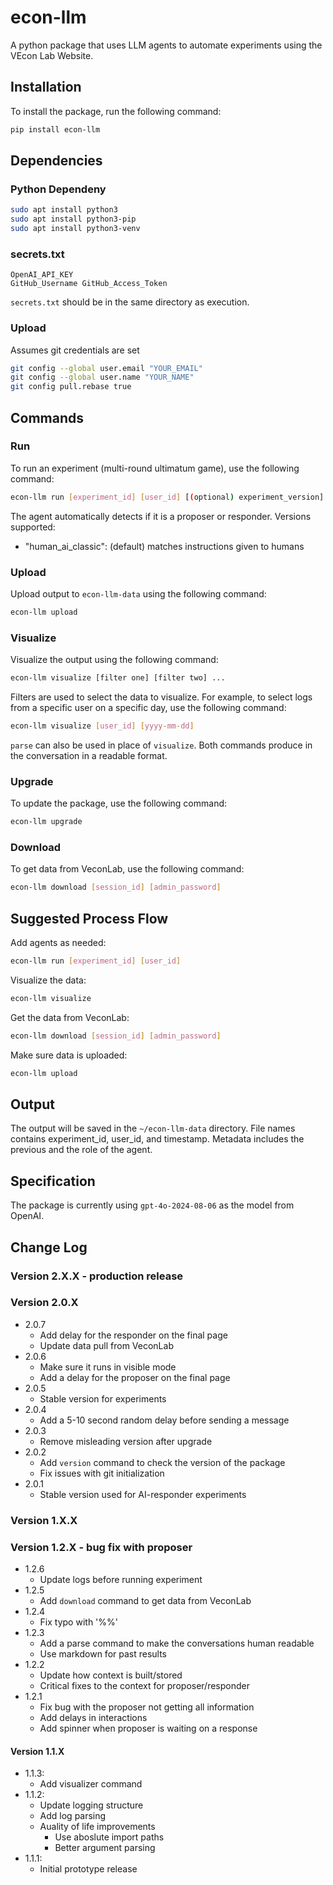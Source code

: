 # econ-llm
A python package that uses LLM agents to automate experiments using the VEcon Lab Website.

## Installation
To install the package, run the following command:
```bash
pip install econ-llm
```

## Dependencies
### Python Dependeny
```bash
sudo apt install python3
sudo apt install python3-pip
sudo apt install python3-venv
```
### secrets.txt
```text
OpenAI_API_KEY
GitHub_Username GitHub_Access_Token
```

`secrets.txt` should be in the same directory as execution.

### Upload
Assumes git credentials are set
```bash
git config --global user.email "YOUR_EMAIL"
git config --global user.name "YOUR_NAME"
git config pull.rebase true
```

## Commands
### Run
To run an experiment (multi-round ultimatum game), use the following command:
```bash
econ-llm run [experiment_id] [user_id] [(optional) experiment_version]
```
The agent automatically detects if it is a proposer or responder. Versions supported:
- "human_ai_classic": (default) matches instructions given to humans

### Upload
Upload output to `econ-llm-data` using the following command:
```bash
econ-llm upload
```

### Visualize
Visualize the output using the following command:
```bash
econ-llm visualize [filter one] [filter two] ...
```
Filters are used to select the data to visualize. For example, to select logs from a specific user on a specific day, use the following command:
```bash
econ-llm visualize [user_id] [yyyy-mm-dd]
```
`parse` can also be used in place of `visualize`. Both commands produce in the conversation in a readable format.

### Upgrade
To update the package, use the following command:
```bash
econ-llm upgrade
```

### Download
To get data from VeconLab, use the following command:
```bash
econ-llm download [session_id] [admin_password]
```

## Suggested Process Flow
Add agents as needed:
```bash
econ-llm run [experiment_id] [user_id]
```
Visualize the data:
```bash
econ-llm visualize
```
Get the data from VeconLab:
```bash
econ-llm download [session_id] [admin_password]
```
Make sure data is uploaded:
```bash
econ-llm upload
```

## Output
The output will be saved in the `~/econ-llm-data` directory. File names contains experiment_id, user_id, and timestamp. Metadata includes the previous and the role of the agent.

## Specification
The package is currently using `gpt-4o-2024-08-06` as the model from OpenAI.

## Change Log
### Version 2.X.X - production release
### Version 2.0.X
- 2.0.7
    - Add delay for the responder on the final page
    - Update data pull from VeconLab
- 2.0.6
    - Make sure it runs in visible mode
    - Add a delay for the proposer on the final page
- 2.0.5
    - Stable version for experiments
- 2.0.4
    - Add a 5-10 second random delay before sending a message
- 2.0.3
    - Remove misleading version after upgrade
- 2.0.2
    - Add `version` command to check the version of the package
    - Fix issues with git initialization
- 2.0.1
    - Stable version used for AI-responder experiments

### Version 1.X.X

### Version 1.2.X - bug fix with proposer
- 1.2.6
    - Update logs before running experiment
- 1.2.5
    - Add `download` command to get data from VeconLab
- 1.2.4
    - Fix typo with '%%'
- 1.2.3
    - Add a parse command to make the conversations human readable
    - Use markdown for past results
- 1.2.2
    - Update how context is built/stored
    - Critical fixes to the context for proposer/responder
- 1.2.1
    - Fix bug with the proposer not getting all information
    - Add delays in interactions
    - Add spinner when proposer is waiting on a response

#### Version 1.1.X
- 1.1.3:
    - Add visualizer command
- 1.1.2: 
    - Update logging structure
    - Add log parsing
    - Auality of life improvements 
        - Use aboslute import paths
        - Better argument parsing
- 1.1.1: 
    - Initial prototype release
